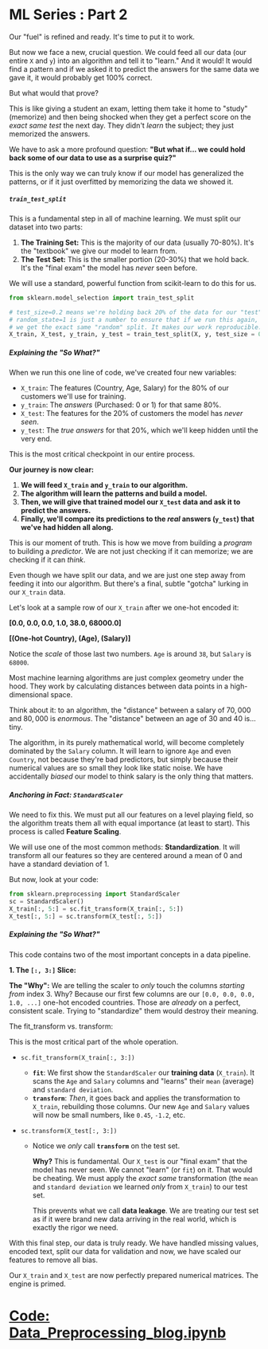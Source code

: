 # ML Series : Part 2

Our "fuel" is refined and ready. It's time to put it to work.

But now we face a new, crucial question. We could feed all our data (our entire `X` and `y`) into an algorithm and tell it to "learn." And it would! It would find a pattern and if we asked it to predict the answers for the same data we gave it, it would probably get 100% correct.

But what would that prove?

This is like giving a student an exam, letting them take it home to "study" (memorize) and then being shocked when they get a perfect score on the *exact same test* the next day. They didn't *learn* the subject; they just memorized the answers.

We have to ask a more profound question: **"But what if... we could hold back some of our data to use as a surprise quiz?"**

This is the only way we can truly know if our model has generalized the patterns, or if it just overfitted by memorizing the data we showed it.

#####  `train_test_split`

This is a fundamental step in all of machine learning. We must split our dataset into two parts:

1. **The Training Set:** This is the majority of our data (usually 70-80%). It's the "textbook" we give our model to learn from.
2. **The Test Set:** This is the smaller portion (20-30%) that we hold back. It's the "final exam" the model has *never* seen before.

We will use a standard, powerful function from scikit-learn to do this for us.

```python
from sklearn.model_selection import train_test_split

# test_size=0.2 means we're holding back 20% of the data for our "test"
# random_state=1 is just a number to ensure that if we run this again,
# we get the exact same "random" split. It makes our work reproducible.
X_train, X_test, y_train, y_test = train_test_split(X, y, test_size = 0.2, random_state = 1)
```

##### Explaining the "So What?"

When we run this one line of code, we've created four new variables:

- `X_train`: The features (Country, Age, Salary) for the 80% of our customers we'll use for training.
- `y_train`: The *answers* (Purchased: 0 or 1) for that same 80%.
- `X_test`: The features for the 20% of customers the model has *never seen*.
- `y_test`: The *true answers* for that 20%, which we'll keep hidden until the very end.

This is the most critical checkpoint in our entire process.

**Our journey is now clear:**

1. **We will feed `X_train` and `y_train` to our algorithm.**
2. **The algorithm will learn the patterns and build a model.**
3. **Then, we will give that trained model our `X_test` data and ask it to predict the answers.**
4. **Finally, we'll compare its predictions to the *real* answers (`y_test`) that we've had hidden all along.**

This is our moment of truth. This is how we move from building a *program* to building a *predictor*. We are not just checking if it can memorize; we are checking if it can *think*.

Even though we have split our data, and we are just one step away from feeding it into our algorithm. But there's a final, subtle "gotcha" lurking in our `X_train` data.

Let's look at a sample row of our `X_train` after we one-hot encoded it:

**[0.0, 0.0, 0.0, 1.0, 38.0, 68000.0]**

**[(One-hot Country), (Age), (Salary)]**

Notice the *scale* of those last two numbers. `Age` is around `38`, but `Salary` is `68000`.

Most machine learning algorithms are just complex geometry under the hood. They work by calculating distances between data points in a high-dimensional space.

Think about it: to an algorithm, the "distance" between a salary of $70,000$ and $80,000$ is *enormous*. The "distance" between an age of 30 and 40 is... tiny.

The algorithm, in its purely mathematical world, will become completely dominated by the `Salary` column. It will learn to ignore `Age` and even `Country`, not because they're bad predictors, but simply because their numerical values are so small they look like static noise. We have accidentally *biased* our model to think salary is the only thing that matters.

##### Anchoring in Fact: `StandardScaler`

We need to fix this. We must put all our features on a level playing field, so the algorithm treats them all with equal importance (at least to start). This process is called **Feature Scaling**.

We will use one of the most common methods: **Standardization**. It will transform all our features so they are centered around a mean of 0 and have a standard deviation of 1.

But now, look at your code:

```python
from sklearn.preprocessing import StandardScaler
sc = StandardScaler()
X_train[:, 5:] = sc.fit_transform(X_train[:, 5:])
X_test[:, 5:] = sc.transform(X_test[:, 5:])
```

##### Explaining the "So What?"

This code contains two of the most important concepts in a data pipeline.

**1. The `[:, 3:]` Slice:**

**The "Why":** We are telling the scaler to *only* touch the columns *starting from* index 3. Why? Because our first few columns are our `[0.0, 0.0, 0.0, 1.0, ...]` one-hot encoded countries. Those are *already* on a perfect, consistent scale. Trying to "standardize" them would destroy their meaning.

The fit_transform vs. transform:

This is the most critical part of the whole operation.

- `sc.fit_transform(X_train[:, 3:])`

  - **`fit`**: We first show the `StandardScaler` our **training data** (`X_train`). It scans the `Age` and `Salary` columns and "learns" their `mean` (average) and `standard deviation`.
  - **`transform`**: *Then*, it goes back and applies the transformation to `X_train`, rebuilding those columns. Our new `Age` and `Salary` values will now be small numbers, like `0.45`, `-1.2`, etc.

- `sc.transform(X_test[:, 3:])`

  - Notice we *only* call **`transform`** on the test set.

    **Why?** This is fundamental. Our `X_test` is our "final exam" that the model has never seen. We cannot "learn" (or `fit`) on it. That would be cheating. We must apply the *exact same* transformation (the `mean` and `standard deviation` we learned *only* from `X_train`) to our test set.

    This prevents what we call **data leakage**. We are treating our test set as if it were brand new data arriving in the real world, which is exactly the rigor we need.

With this final step, our data is truly ready. We have handled missing values, encoded text, split our data for validation and now, we have scaled our features to remove all bias.

Our `X_train` and `X_test` are now perfectly prepared numerical matrices. The engine is primed.

# [Code: Data_Preprocessing_blog.ipynb](https://colab.research.google.com/drive/15Sw6JI4rcXD9w941nvtWYgCRM5Uv6cq9?usp=sharing)
